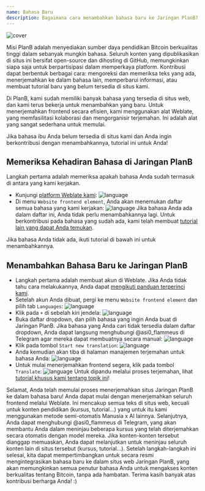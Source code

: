 ```yaml
---
name: Bahasa Baru
description: Bagaimana cara menambahkan bahasa baru ke Jaringan PlanB?
---
```

![cover](assets/cover.webp)

Misi PlanB adalah menyediakan sumber daya pendidikan Bitcoin berkualitas tinggi dalam sebanyak mungkin bahasa. Seluruh konten yang dipublikasikan di situs ini bersifat open-source dan dihosting di GitHub, memungkinkan siapa saja untuk berpartisipasi dalam memperkaya platform. Kontribusi dapat berbentuk berbagai cara: mengoreksi dan memeriksa teks yang ada, menerjemahkan ke dalam bahasa lain, memperbarui informasi, atau membuat tutorial baru yang belum tersedia di situs kami.

Di PlanB, kami sudah memiliki banyak bahasa yang tersedia di situs web, dan kami terus bekerja untuk menambahkan yang baru. Untuk menerjemahkan frontend secara efisien, kami menggunakan alat Weblate, yang memfasilitasi kolaborasi dan mengorganisir terjemahan. Ini adalah alat yang sangat sederhana untuk memulai.

Jika bahasa ibu Anda belum tersedia di situs kami dan Anda ingin berkontribusi dengan menambahkannya, tutorial ini untuk Anda!

## Memeriksa Kehadiran Bahasa di Jaringan PlanB

Langkah pertama adalah memeriksa apakah bahasa Anda sudah termasuk di antara yang kami kerjakan.

- Kunjungi [platform Weblate kami](https://weblate.planb.network/projects/planb-network-website/):
![language](assets/01.webp)
- Di menu `Website frontend element`, Anda akan menemukan daftar semua bahasa yang kami kerjakan:
![language](assets/02.webp)
Jika bahasa Anda ada dalam daftar ini, Anda tidak perlu menambahkannya lagi. Untuk berkontribusi pada bahasa yang sudah ada, kami telah membuat [tutorial lain yang dapat Anda temukan](https://planb.network/tutorials/others/translate-front-weblate).

Jika bahasa Anda tidak ada, ikuti tutorial di bawah ini untuk menambahkannya.

## Menambahkan Bahasa Baru ke Jaringan PlanB

- Langkah pertama adalah membuat akun di Weblate. Jika Anda tidak tahu cara melakukannya, Anda dapat [mengikuti panduan terperinci kami](https://planb.network/tutorials/others/translate-front-weblate).
- Setelah akun Anda dibuat, pergi ke menu `Website frontend element` dan pilih tab `Languages`:
![language](assets/03.webp)
- Klik pada `+` di sebelah kiri jendela:
![language](assets/04.webp)
- Buka daftar dropdown, dan pilih bahasa yang ingin Anda buat di Jaringan PlanB. Jika bahasa yang Anda cari tidak tersedia dalam daftar dropdown, Anda dapat langsung menghubungi @asi0_flammeus di Telegram agar mereka dapat membuatnya secara manual:
![language](assets/05.webp)
- Klik pada tombol `Start new translation`:
![language](assets/06.webp)
- Anda kemudian akan tiba di halaman manajemen terjemahan untuk bahasa Anda:
![language](assets/07.webp)
- Untuk mulai menerjemahkan frontend segera, klik pada tombol `Translate`: ![language](assets/08.webp)
Untuk dipandu melalui proses terjemahan, lihat [tutorial khusus kami tentang topik ini](https://planb.network/tutorials/others/translate-front-weblate)!

Selamat, Anda telah memulai proses menerjemahkan situs Jaringan PlanB ke dalam bahasa baru! Anda dapat mulai dengan menerjemahkan seluruh frontend melalui Weblate. Ini mencakup semua teks di situs web, kecuali untuk konten pendidikan (kursus, tutorial...) yang untuk itu kami menggunakan metode semi-otomatis Manusia x AI lainnya.
Selanjutnya, Anda dapat menghubungi @asi0_flammeus di Telegram, yang akan membantu Anda dalam meninjau beberapa kursus yang telah diterjemahkan secara otomatis dengan model mereka. Jika konten-konten tersebut dianggap memuaskan, Anda dapat melanjutkan untuk meninjau seluruh konten lain di situs tersebut (kursus, tutorial...). Setelah langkah-langkah ini selesai, kita dapat mempertimbangkan untuk secara resmi mengintegrasikan bahasa baru ke dalam situs web Jaringan PlanB, yang akan memungkinkan semua penutur bahasa Anda untuk mengakses konten berkualitas tentang Bitcoin, tanpa ada hambatan.
Terima kasih banyak atas kontribusi berharga Anda! :)